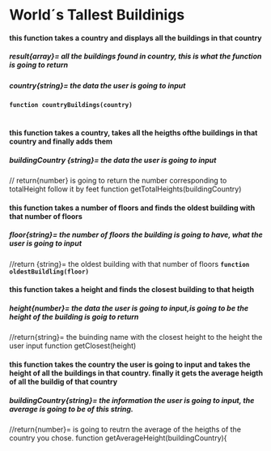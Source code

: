 # World´s Tallest Buildinigs


#### this function takes a country and displays all the buildings in that country
##### result{array}= all the buildings found in country, this is what the function is going to return
##### country{string}= the data the user is going to input 
**`function countryBuildings(country) `**

#

#### this function takes a country, takes all the heigths ofthe buildings in that country and finally adds them
##### buildingCountry {string}= the data the user is going to input
// return{number} is going to return the number corresponding to totalHeight follow it by feet
function getTotalHeights(buildingCountry)


#### this function takes a number of floors and finds the oldest building with that number of floors
##### floor{string}= the number of floors the building is going to have, what the user is going to input  
//return {string}= the oldest building with that number of floors
**` function oldestBuildling(floor)  `**



#### this function takes a height and finds the closest building to that heigth
##### height{number}= the data the user is going to input,is going to be the height of the building is goig to return
//return{string}= the buinding name with the closest height to the height the user input
function getClosest(height)



#### this function takes the country the user is going to input and takes the height of all the buildings in that country. finally it gets the average heigth of all the buildig of that country
##### buildingCountry{string}= the information the user is going to input, the average is going to be of this string.
//return{number}= is going to reutrn the average of the heigths of the country you chose.
function getAverageHeight(buildingCountry){




